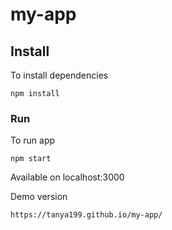 
# my-app

## Install

To install dependencies

```shell
npm install
```

### Run

To run app 

```shell
npm start
```

Available on localhost:3000

Demo version
```shell
https://tanya199.github.io/my-app/
```

